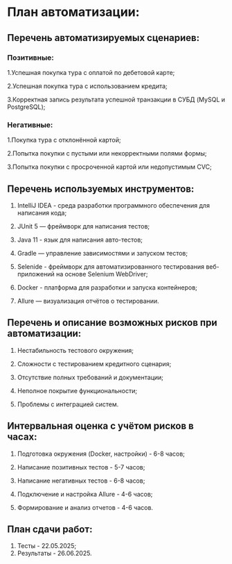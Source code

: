 # План автоматизации:

## Перечень автоматизируемых сценариев:
### Позитивные:

1.Успешная покупка тура с оплатой по дебетовой карте;

2.Успешная покупка тура с использованием кредита;

3.Корректная запись результата успешной транзакции в СУБД (MySQL и PostgreSQL);

### Негативные:

1.Покупка тура с отклонённой картой;

2.Попытка покупки с пустыми или некорректными полями формы;

3.Попытка покупки с просроченной картой или недопустимым CVC;

## Перечень используемых инструментов:

1. IntelliJ IDEA - среда разработки программного обеспечения для написания кода;

2. JUnit 5 — фреймворк для написания тестов;

3. Java 11 - язык для написания авто-тестов;

4. Gradle — управление зависимостями и запуском тестов;

5. Selenide - фреймворк для автоматизированного тестирования веб-приложений на основе Selenium WebDriver;

6.  Docker - платформа для разработки и запуска контейнеров;

7.  Allure — визуализация отчётов о тестировании.

## Перечень и описание возможных рисков при автоматизации:

1. Нестабильность тестового окружения;

2. Сложности с тестированием кредитного сценария;

3. Отсутствие полных требований и документации;

4. Неполное покрытие функциональности;

5. Проблемы с интеграцией систем.

## Интервальная оценка с учётом рисков в часах:

1. Подготовка окружения (Docker, настройки) - 6-8 часов;

2. Написание позитивных тестов - 5-7 часов;

3. Написание негативных тестов - 6-8 часов;

4. Подключение и настройка Allure - 4-6 часов;

5. Формирование и анализ отчетов - 4-6 часов.

## План сдачи работ:

1. Тесты - 22.05.2025;
2. Результаты - 26.06.2025.

